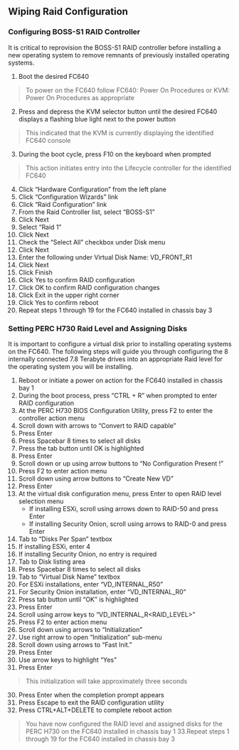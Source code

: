 ## Wiping Raid Configuration
### Configuring BOSS-S1 RAID Controller

It is critical to reprovision the BOSS-S1 RAID controller before installing a new operating system to remove remnants of previously installed operating systems.

1. Boot the desired FC640
> To power on the FC640 follow FC640: Power On Procedures or KVM: Power On Procedures as appropriate
2. Press and depress the KVM selector button until the desired FC640 displays a flashing blue light next to the power button
> This indicated that the KVM is currently displaying the identified FC640 console
3. During the boot cycle, press F10 on the keyboard when prompted
> This action initiates entry into the Lifecycle controller for the identified FC640
4. Click “Hardware Configuration” from the left plane
5. Click “Configuration Wizards” link
6. Click “Raid Configuration” link
7. From the Raid Controller list, select “BOSS-S1”
8. Click Next
9. Select “Raid 1”
10. Click Next
11. Check the “Select All” checkbox under Disk menu
12. Click Next
13. Enter the following under Virtual Disk Name: VD_FRONT_R1
14. Click Next
15. Click Finish
16. Click Yes to confirm RAID configuration
17. Click OK to confirm RAID configuration changes
18. Click Exit in the upper right corner
19. Click Yes to confirm reboot
20. Repeat steps 1 through 19 for the FC640 installed in chassis bay 3

### Setting PERC H730 Raid Level and Assigning Disks
It is important to configure a virtual disk prior to installing operating systems on the FC640. 
The following steps will guide you through configuring the 8 internally connected 7.8 Terabyte drives into an appropriate Raid level for the operating system 
you will be installing.
1. Reboot or initiate a power on action for the FC640 installed in chassis bay 1
2. During the boot process, press “CTRL + R” when prompted to enter RAID configuration
3. At the PERC H730 BIOS Configuration Utility, press F2 to enter the controller action menu
4. Scroll down with arrows to “Convert to RAID capable”
5. Press Enter
6. Press Spacebar 8 times to select all disks
7. Press the tab button until OK is highlighted
8. Press Enter
9. Scroll down or up using arrow buttons to “No Configuration Present !”
10. Press F2 to enter action menu
11. Scroll down using arrow buttons to “Create New VD”
12. Press Enter
13. At the virtual disk configuration menu, press Enter to open RAID level selection menu
    - If installing ESXi, scroll using arrows down to RAID-50 and press Enter
    - If installing Security Onion, scroll using arrows to RAID-0 and press Enter
14. Tab to “Disks Per Span” textbox
15. If installing ESXi, enter 4
15. If installing Security Onion, no entry is required
16. Tab to Disk listing area
17. Press Spacebar 8 times to select all disks
18. Tab to “Virtual Disk Name” textbox
19. For ESXi installations, enter “VD_INTERNAL_R50”
19. For Security Onion installation, enter “VD_INTERNAL_R0”
20. Press tab button until “OK” is highlighted
21. Press Enter
22. Scroll using arrow keys to “VD_INTERNAL_R<RAID_LEVEL>”
23. Press F2 to enter action menu
24. Scroll down using arrows to “Initialization”
25. Use right arrow to open “Initialization” sub-menu
26. Scroll down using arrows to “Fast Init.”
27. Press Enter
28. Use arrow keys to highlight “Yes”
29. Press Enter
> This initialization will take approximately three seconds
30. Press Enter when the completion prompt appears
31. Press Escape to exit the RAID configuration utility
32. Press CTRL+ALT+DELETE to complete reboot action
> You have now configured the RAID level and assigned disks for the PERC H730 on the FC640 installed in chassis bay 1
33.Repeat steps 1 through 19 for the FC640 installed in chassis bay 3
